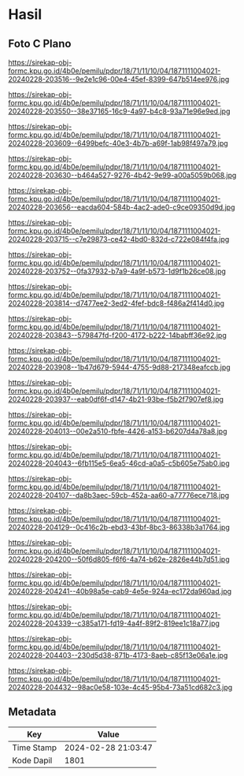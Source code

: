 # Hasil

## Foto C Plano

https://sirekap-obj-formc.kpu.go.id/4b0e/pemilu/pdpr/18/71/11/10/04/1871111004021-20240228-203516--9e2e1c96-00e4-45ef-8399-647b514ee976.jpg

https://sirekap-obj-formc.kpu.go.id/4b0e/pemilu/pdpr/18/71/11/10/04/1871111004021-20240228-203550--38e37165-16c9-4a97-b4c8-93a71e96e9ed.jpg

https://sirekap-obj-formc.kpu.go.id/4b0e/pemilu/pdpr/18/71/11/10/04/1871111004021-20240228-203609--6499befc-40e3-4b7b-a69f-1ab98f497a79.jpg

https://sirekap-obj-formc.kpu.go.id/4b0e/pemilu/pdpr/18/71/11/10/04/1871111004021-20240228-203630--b464a527-9276-4b42-9e99-a00a5059b068.jpg

https://sirekap-obj-formc.kpu.go.id/4b0e/pemilu/pdpr/18/71/11/10/04/1871111004021-20240228-203656--eacda604-584b-4ac2-ade0-c9ce09350d9d.jpg

https://sirekap-obj-formc.kpu.go.id/4b0e/pemilu/pdpr/18/71/11/10/04/1871111004021-20240228-203715--c7e29873-ce42-4bd0-832d-c722e084f4fa.jpg

https://sirekap-obj-formc.kpu.go.id/4b0e/pemilu/pdpr/18/71/11/10/04/1871111004021-20240228-203752--0fa37932-b7a9-4a9f-b573-1d9f1b26ce08.jpg

https://sirekap-obj-formc.kpu.go.id/4b0e/pemilu/pdpr/18/71/11/10/04/1871111004021-20240228-203814--d7477ee2-3ed2-4fef-bdc8-f486a2f414d0.jpg

https://sirekap-obj-formc.kpu.go.id/4b0e/pemilu/pdpr/18/71/11/10/04/1871111004021-20240228-203843--579847fd-f200-4172-b222-14babff36e92.jpg

https://sirekap-obj-formc.kpu.go.id/4b0e/pemilu/pdpr/18/71/11/10/04/1871111004021-20240228-203908--1b47d679-5944-4755-9d88-217348eafccb.jpg

https://sirekap-obj-formc.kpu.go.id/4b0e/pemilu/pdpr/18/71/11/10/04/1871111004021-20240228-203937--eab0df6f-d147-4b21-93be-f5b2f7907ef8.jpg

https://sirekap-obj-formc.kpu.go.id/4b0e/pemilu/pdpr/18/71/11/10/04/1871111004021-20240228-204013--00e2a510-fbfe-4426-a153-b6207d4a78a8.jpg

https://sirekap-obj-formc.kpu.go.id/4b0e/pemilu/pdpr/18/71/11/10/04/1871111004021-20240228-204043--6fb115e5-6ea5-46cd-a0a5-c5b605e75ab0.jpg

https://sirekap-obj-formc.kpu.go.id/4b0e/pemilu/pdpr/18/71/11/10/04/1871111004021-20240228-204107--da8b3aec-59cb-452a-aa60-a77776ece718.jpg

https://sirekap-obj-formc.kpu.go.id/4b0e/pemilu/pdpr/18/71/11/10/04/1871111004021-20240228-204129--0c416c2b-ebd3-43bf-8bc3-86338b3a1764.jpg

https://sirekap-obj-formc.kpu.go.id/4b0e/pemilu/pdpr/18/71/11/10/04/1871111004021-20240228-204200--50f6d805-f6f6-4a74-b62e-2826e44b7d51.jpg

https://sirekap-obj-formc.kpu.go.id/4b0e/pemilu/pdpr/18/71/11/10/04/1871111004021-20240228-204241--40b98a5e-cab9-4e5e-924a-ec172da960ad.jpg

https://sirekap-obj-formc.kpu.go.id/4b0e/pemilu/pdpr/18/71/11/10/04/1871111004021-20240228-204339--c385a171-fd19-4a4f-89f2-819ee1c18a77.jpg

https://sirekap-obj-formc.kpu.go.id/4b0e/pemilu/pdpr/18/71/11/10/04/1871111004021-20240228-204403--230d5d38-871b-4173-8aeb-c85f13e06a1e.jpg

https://sirekap-obj-formc.kpu.go.id/4b0e/pemilu/pdpr/18/71/11/10/04/1871111004021-20240228-204432--98ac0e58-103e-4c45-95b4-73a51cd682c3.jpg


## Metadata

| Key        | Value               |
| ---------- | ------------------- |
| Time Stamp | 2024-02-28 21:03:47 |
| Kode Dapil | 1801                |



